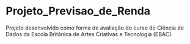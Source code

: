 # Projeto_Previsao_de_Renda
Projeto desenvolvido como forma de avaliação do curso de Ciência de Dados da Escola Britânica de Artes Criativas e Tecnologia (EBAC).
